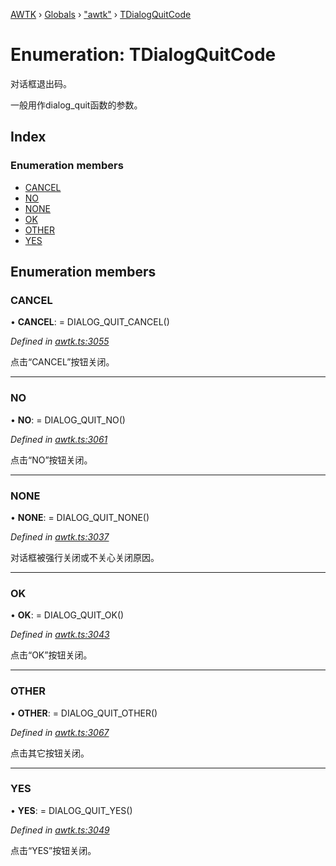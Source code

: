 [AWTK](../README.md) › [Globals](../globals.md) › ["awtk"](../modules/_awtk_.md) › [TDialogQuitCode](_awtk_.tdialogquitcode.md)

# Enumeration: TDialogQuitCode

对话框退出码。

一般用作dialog_quit函数的参数。

## Index

### Enumeration members

* [CANCEL](_awtk_.tdialogquitcode.md#cancel)
* [NO](_awtk_.tdialogquitcode.md#no)
* [NONE](_awtk_.tdialogquitcode.md#none)
* [OK](_awtk_.tdialogquitcode.md#ok)
* [OTHER](_awtk_.tdialogquitcode.md#other)
* [YES](_awtk_.tdialogquitcode.md#yes)

## Enumeration members

###  CANCEL

• **CANCEL**: =  DIALOG_QUIT_CANCEL()

*Defined in [awtk.ts:3055](https://github.com/zlgopen/awtk-binding/blob/5be3859/tools/code_gen/js/output/awtk.ts#L3055)*

点击“CANCEL”按钮关闭。

___

###  NO

• **NO**: =  DIALOG_QUIT_NO()

*Defined in [awtk.ts:3061](https://github.com/zlgopen/awtk-binding/blob/5be3859/tools/code_gen/js/output/awtk.ts#L3061)*

点击“NO”按钮关闭。

___

###  NONE

• **NONE**: =  DIALOG_QUIT_NONE()

*Defined in [awtk.ts:3037](https://github.com/zlgopen/awtk-binding/blob/5be3859/tools/code_gen/js/output/awtk.ts#L3037)*

对话框被强行关闭或不关心关闭原因。

___

###  OK

• **OK**: =  DIALOG_QUIT_OK()

*Defined in [awtk.ts:3043](https://github.com/zlgopen/awtk-binding/blob/5be3859/tools/code_gen/js/output/awtk.ts#L3043)*

点击“OK”按钮关闭。

___

###  OTHER

• **OTHER**: =  DIALOG_QUIT_OTHER()

*Defined in [awtk.ts:3067](https://github.com/zlgopen/awtk-binding/blob/5be3859/tools/code_gen/js/output/awtk.ts#L3067)*

点击其它按钮关闭。

___

###  YES

• **YES**: =  DIALOG_QUIT_YES()

*Defined in [awtk.ts:3049](https://github.com/zlgopen/awtk-binding/blob/5be3859/tools/code_gen/js/output/awtk.ts#L3049)*

点击“YES”按钮关闭。
